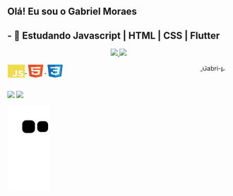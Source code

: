 ## Olá! Eu sou o Gabriel Moraes
## - 🌱 Estudando Javascript | HTML | CSS | Flutter
<div align="center">
  <a href="https://github.com/GabriMoraes">
  <img height="180em" src="https://github-readme-stats.vercel.app/api?username=GabriMoraes&show_icons=true&theme=codeSTACKr&include_all_commits=true&count_private=true"/>
  <img height="180em" src="https://github-readme-stats.vercel.app/api/top-langs/?username=GabriMoraes&layout=compact&langs_count=7&theme=codeSTACKr"/>
</div>
<div style="display: inline_block"><br>
  <img align="center" alt="Gabri-Js" height="30" width="40" src="https://raw.githubusercontent.com/devicons/devicon/master/icons/javascript/javascript-plain.svg">
  <img align="center" alt="Gabri-HTML" height="30" width="40" src="https://raw.githubusercontent.com/devicons/devicon/master/icons/html5/html5-original.svg">
  <img align="center" alt="Gabri-CSS" height="30" width="40" src="https://raw.githubusercontent.com/devicons/devicon/master/icons/css3/css3-original.svg">
  <img align="right" alt="Gabri-pic" height="150" style="border-radius:50px;" src="https://cdn.discordapp.com/attachments/1034154966744584203/1047175485597167636/download20221102124032.png">
</div>

##

<div>
  <a href = "mailto:gabrielinforsec@gmail.com"><img src="https://img.shields.io/badge/Gmail-D14836?style=for-the-badge&logo=gmail&logoColor=white" target="_blank"></a>
  <a href="https://www.linkedin.com/in/gabriel-candido-dev/" target="_blank"><img src="https://img.shields.io/badge/-LinkedIn-%230077B5?style=for-the-badge&logo=linkedin&logoColor=white" target="_blank"></a> 
  
  ![Snake animation](https://github.com/GabriMoraes/GabriMoraes/blob/output/github-contribution-grid-snake.svg)
  
</div>
